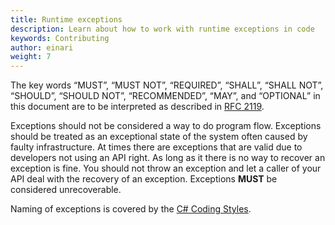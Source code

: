 ```yaml
---
title: Runtime exceptions
description: Learn about how to work with runtime exceptions in code
keywords: Contributing
author: einari
weight: 7
---
```

The key words “MUST”, “MUST NOT”, “REQUIRED”, “SHALL”, “SHALL NOT”, “SHOULD”, “SHOULD NOT”,
“RECOMMENDED”, “MAY”, and “OPTIONAL” in this document are to be interpreted as described in
[RFC 2119](https://tools.ietf.org/html/rfc2119).

Exceptions should not be considered a way to do program flow. Exceptions should be treated as an exceptional state of the system
often caused by faulty infrastructure. At times there are exceptions that are valid due to developers not using an API right.
As long as it there is no way to recover an exception is fine. You should not throw an exception and let a caller of your API
deal with the recovery of an exception. Exceptions **MUST** be considered unrecoverable.

Naming of exceptions is covered by the [C# Coding Styles](csharp_coding_styles).